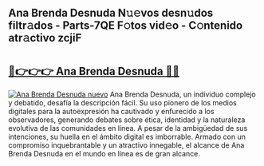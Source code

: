 ## Ana Brenda Desnuda N𝚞𝚎vos desn𝚞dos filtr𝚊dos - Parts-7QE F𝚘tos vid𝚎o - C𝚘ntenido atr𝚊ctivo zcjiF

# <h2><a href="http://mb1iet.tromn.icu/?c=Ana+Brenda+Desnuda">🔗👉👉👉 Ana Brenda Desnuda 🔗🔗</a></h2>

[![Ana Brenda Desnuda nuevo](https://i.imgur.com/pEAQMta.gif)](http://mb1iet.tromn.icu/?c=Ana+Brenda+Desnuda)
Ana Brenda Desnuda, un individuo complejo y debatido, desafía la descripción fácil. Su uso pionero de los medios digitales para la autoexpresión ha cautivado y enfurecido a los observadores, generando debates sobre ética, identidad y la naturaleza evolutiva de las comunidades en línea. A pesar de la ambigüedad de sus intenciones, su huella en el ámbito digital es imborrable. Armado con un compromiso inquebrantable y un atractivo innegable, el alcance de Ana Brenda Desnuda en el mundo en línea es de gran alcance.

